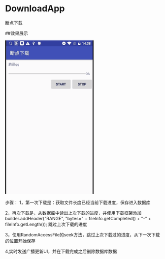# DownloadApp
断点下载

##效果展示

![这里写图片描述](https://github.com/zwb1992/DownloadApp/blob/master/DownloadApp/images/downloadapp.gif)


步骤：
1，第一次下载是：获取文件长度已经当前下载进度，保存进入数据库

2，再次下载是，从数据库中读出上次下载的进度，并使用下载框架添加
 builder.addHeader("RANGE", "bytes=" + fileInfo.getCompleted() + "-" + fileInfo.getLength()); 跳过上次下载的进度
 
3，使用RandomAccessFile的seek方法，跳过上次下载过的进度，从下一次下载的位置开始保存

4,实时发送广播更新UI，并在下载完成之后删除数据库数据
